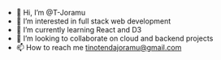 - 👋 Hi, I’m @T-Joramu
- 👀 I’m interested in full stack web development
- 🌱 I’m currently learning React and D3
- 💞️ I’m looking to collaborate on cloud and backend projects
- 📫 How to reach me tinotendajoramu@gmail.com

<!---
T-Joramu/T-Joramu is a ✨ special ✨ repository because its `README.md` (this file) appears on your GitHub profile.
You can click the Preview link to take a look at your changes.
--->
